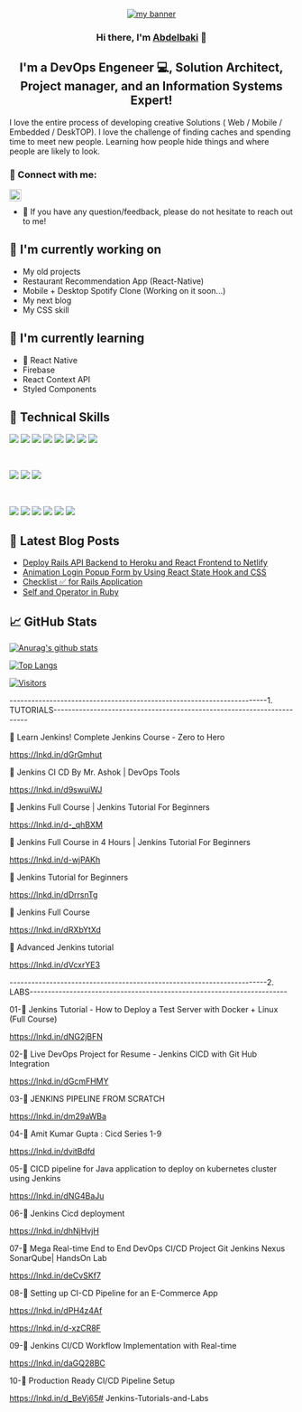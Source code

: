 <p align="center">
  <a href="https://sajbisnljkgzjvu7ml06gq.on.drv.tw/mes%20cours/slide/iot.html" target="_blank" rel="noreferrer"><img src="https://sajbisnljkgzjvu7ml06gq.on.drv.tw/mes%20cours/slide/iot.html" alt="my banner"></a>
</p>

<h3 align="center">
Hi there, I'm <a href="http://www.sites.google.com/view/abdelbakibouzaienne/" target="_blank" rel="noreferrer">Abdelbaki</a> 👋
</h3>

<h2 align="center">
I'm a DevOps Engeneer 💻, Solution Architect, Project manager, and an Information Systems Expert!
</h2> 

I love the entire process of developing creative Solutions ( Web / Mobile / Embedded / DeskTOP). I love the challenge of finding caches and spending time to meet new people. Learning how people hide things and where people are likely to look.

### 🤝 Connect with me:


<a href="https://www.linkedin.com/in/abdelbaki-bouzaienne-367b8132/"><img align="left" src="https://raw.githubusercontent.com/yushi1007/yushi1007/main/images/linkedin.svg" alt="Abdelbaki Bouzaienne | LinkedIn" width="21px"/></a>
</br>
- 💬 If you have any question/feedback, please do not hesitate to reach out to me!

## 🔭 I'm currently working on

- My old projects
- Restaurant Recommendation App (React-Native)
- Mobile + Desktop Spotify Clone (Working on it soon...)
- My next blog
- My CSS skill

## 🌱 I'm currently learning

- 📱 React Native
- Firebase
- React Context API
- Styled Components  

## 💼 Technical Skills

![](https://img.shields.io/badge/Code-React-informational?style=flat&logo=react&color=61DAFB)
![](https://img.shields.io/badge/Code-Redux-informational?style=flat&logo=Redux&color=764ABC)
![](https://img.shields.io/badge/Code-JavaScript-informational?style=flat&logo=JavaScript&color=F7DF1E)
![](https://img.shields.io/badge/Code-Ruby-informational?style=flat&logo=Ruby&color=CC342D)
![](https://img.shields.io/badge/Code-Ruby_on_Rails-informational?style=flat&logo=Ruby-On-Rails&color=CC0000)
![](https://img.shields.io/badge/Code-HTML5-informational?style=flat&logo=HTML5&color=E34F26)
![](https://img.shields.io/badge/Code-PostgreSQL-informational?style=flat&logo=PostgreSQL&color=336791)
![](https://img.shields.io/badge/Code-SQLite-informational?style=flat&logo=SQLite&color=003B57)

</br>

![](https://img.shields.io/badge/Style-Bootstrap-informational?style=flat&logo=Bootstrap&color=7952B3)
![](https://img.shields.io/badge/Style-CSS3-informational?style=flat&logo=CSS3&color=1572B6)
![](https://img.shields.io/badge/Style-styled--components-informational?style=flat&logo=styled-components&color=DB7093)


</br>

![](https://img.shields.io/badge/Tools-Figma-informational?style=flat&logo=Figma&color=F24E1E)
![](https://img.shields.io/badge/Tools-NPM-informational?style=flat&logo=NPM&color=CB3837)
![](https://img.shields.io/badge/Tools-Heroku-informational?style=flat&logo=Heroku&color=430098)
![](https://img.shields.io/badge/Tools-Netlify-informational?style=flat&logo=netlify&color=00C7B7)
![](https://img.shields.io/badge/Tools-Git-informational?style=flat&logo=Git&color=F05032)
![](https://img.shields.io/badge/Tools-GitHub-informational?style=flat&logo=GitHub&color=181717)

## 📝 Latest Blog Posts

- [Deploy Rails API Backend to Heroku and React Frontend to Netlify](https://yushi95.medium.com/deploy-rails-api-backend-to-heroku-and-react-frontend-to-netlify-b515239d5022)
- [Animation Login Popup Form by Using React State Hook and CSS](https://medium.com/geekculture/animation-login-popup-form-by-using-react-state-hook-and-css-7ecf803f1fa9)
- [Checklist ✅ for Rails Application](https://yushi95.medium.com/checklist-for-rails-application-30868cb4f48b)
- [Self and Operator in Ruby](https://blog.usejournal.com/self-in-ruby-5e8a91fa4602)

## 📈 GitHub Stats 

[![Anurag's github stats](https://github-readme-stats.vercel.app/api?username=yushi1007)](https://github.com/yushi1007)

[![Top Langs](https://github-readme-stats.vercel.app/api/top-langs/?username=yushi1007&layout=compact)](https://github.com/yushi1007)

[![Visitors](https://visitor-badge.glitch.me/badge?page_id=yushi1007.yushi1007)](https://www.yushi.dev/)




-----------------------------------------------------------------------1. TUTORIALS-----------------------------------------------------------------------

🔴 Learn Jenkins! Complete Jenkins Course -
Zero to Hero

https://lnkd.in/dGrGmhut

🔴 Jenkins CI CD By Mr. Ashok | DevOps Tools

https://lnkd.in/d9swuiWJ

🔴 Jenkins Full Course | Jenkins Tutorial For Beginners

https://lnkd.in/d-_qhBXM

🔴 Jenkins Full Course in 4 Hours | Jenkins Tutorial For Beginners

https://lnkd.in/d-wjPAKh

🔴 Jenkins Tutorial for Beginners

https://lnkd.in/dDrrsnTg

🔴 Jenkins Full Course

https://lnkd.in/dRXbYtXd

🔴 Advanced Jenkins tutorial

https://lnkd.in/dVcxrYE3

-----------------------------------------------------------------------2. LABS-----------------------------------------------------------------------

01-🔴 Jenkins Tutorial - How to Deploy a Test Server with Docker + Linux (Full Course)

https://lnkd.in/dNG2jBFN

02-🔴 Live DevOps Project for Resume - Jenkins
CICD with Git Hub Integration

https://lnkd.in/dGcmFHMY

03-🔴 JENKINS PIPELINE FROM SCRATCH

https://lnkd.in/dm29aWBa

04-🔴 Amit Kumar Gupta : Cicd Series 1-9

https://lnkd.in/dvitBdfd

05-🔴 CICD pipeline for Java application to deploy on kubernetes cluster using Jenkins

https://lnkd.in/dNG4BaJu

06-🔴 Jenkins Cicd deployment

https://lnkd.in/dhNjHvjH

07-🔴 Mega Real-time End to End DevOps CI/CD Project Git Jenkins Nexus SonarQube| HandsOn Lab

https://lnkd.in/deCvSKf7

08-🔴 Setting up CI-CD Pipeline for an E-Commerce App

https://lnkd.in/dPH4z4Af

https://lnkd.in/d-xzCR8F

09-🔴 Jenkins CI/CD Workflow Implementation with Real-time

https://lnkd.in/daGQ28BC

10-🔴 Production Ready CI/CD Pipeline Setup

https://lnkd.in/d_BeVj65# Jenkins-Tutorials-and-Labs
